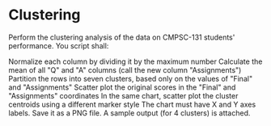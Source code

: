 # Clustering
Perform the clustering analysis of the data on CMPSC-131 students' performance. You script shall:

Normalize each column by dividing it by the maximum number
Calculate the mean of all "Q" and "A" columns (call the new column "Assignments")
Partition the rows into seven clusters, based only on the values of "Final" and "Assignments"
Scatter plot the original scores in the "Final" and "Assignments" coordinates
In the same chart, scatter plot the cluster centroids using a different marker style
The chart must have X and Y axes labels. Save it as a PNG file. A sample output (for 4 clusters) is attached.
